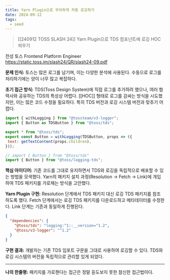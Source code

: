 ```yaml
---
title: Yarn Plugin으로 우아하게 자동 로깅하기
date: 2024-09-12
tags:
  - seed
---
```


> [[240912 TOSS SLASH 24]]
> Yarn Plugin으로 TDS 컴포넌트에 로깅 HOC 씌우기

전성 토스 Frontend Platform Engineer
https://static.toss.im/slash24/QR/slash24-09.pdf

**문제 인식:**
토스는 많은 로그를 남기며, 이는 다양한 분석에 사용된다.
수동으로 로그를 처리하기에는 양이 너무 많고 복잡하다.

**초기 접근 방식:**
TDS(Toss Design System)에 직접 로그를 추가하려 했으나, 여러 협력사와 공유하는 TDS의 특성상 어렵다. [[HOC]] 형태로 로그를 감싸는 방식을 시도했지만, 이는 많은 코드 수정을 필요하다. 특히 TDS 버전과 로깅 시스템 버전과 맞추기 어렵다.

```js
import { withLogging } from "@tossteam/v3-logger";
import { Button as TDSButton } from "@toss/tds";

export * from "@toss/tds";
export const Button = withLogging(TDSButton, props => ({
 text: getTextContent(props.children),
}));
```

```js
// import { Button } from "@toss/tds"
import { Button } from "@toss/logging-tds";
```

**핵심 아이디어:**
기존 코드를 그대로 유지하면서 TDS와 로깅을 독립적으로 배포할 수 있는 방법을 모색했다.
Yarn의 패키지 설치 과정(Resolution → Fetch → Link)에 개입하여 TDS 패키지를 가로채는 방식을 고안했다.

**Yarn Plugin 구현:**
Resolution 단계에서 TDS 패키지 대신 로깅 TDS 패키지를 참조하도록 했다.
Fetch 단계에서는 로깅 TDS 패키지를 다운로드하고 메타데이터를 수정한다.
Link 단계는 기존과 동일하게 진행된다.

```json
{
  "dependencies": {
    "@toss/tds": "logging:^1::__version=^1.2",
    "@toss/v3-logger": "^1.2"
  }
}
```

**구현 결과:**
개발자는 기존 TDS 임포트 구문을 그대로 사용하여 로깅할 수 있다.
TDS와 로깅 시스템의 버전을 독립적으로 관리할 있게 되었다.

---

**나의 한줄평:**
패키지를 가로챈다는 접근은 정말 듣도보지 못한 참신한 접근법이다.
